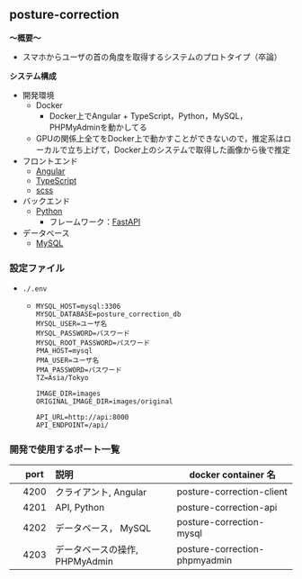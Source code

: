 ## posture-correction

**〜概要〜**

- スマホからユーザの首の角度を取得するシステムのプロトタイプ（卒論）

**システム構成**

- 開発環境
  - Docker
    - Docker上でAngular + TypeScript，Python，MySQL，PHPMyAdminを動かしてる
  - GPUの関係上全てをDocker上で動かすことができないので，推定系はローカルで立ち上げて，Docker上のシステムで取得した画像から後で推定
- フロントエンド
  - [Angular](https://angular.io/)
  - [TypeScript](https://www.typescriptlang.org/)
  - [scss](https://sass-lang.com/)
- バックエンド
  - [Python](https://www.python.org/)
    - フレームワーク：[FastAPI](https://fastapi.tiangolo.com//)
- データベース
  - [MySQL](https://www.mysql.com/)

### 設定ファイル
- `./.env`
  - ```
    MYSQL_HOST=mysql:3306
    MYSQL_DATABASE=posture_correction_db
    MYSQL_USER=ユーザ名
    MYSQL_PASSWORD=パスワード
    MYSQL_ROOT_PASSWORD=パスワード
    PMA_HOST=mysql
    PMA_USER=ユーザ名
    PMA_PASSWORD=パスワード
    TZ=Asia/Tokyo

    IMAGE_DIR=images
    ORIGINAL_IMAGE_DIR=images/original

    API_URL=http://api:8000
    API_ENDPOINT=/api/
    ```

### 開発で使用するポート一覧

|     | port | 説明                           | docker container 名 |
| :-: | ---- | :----------------------------- | ------------------- |
|     | 4200 | クライアント, Angular            | posture-correction-client       |
|     | 4201 | API, Python                        | posture-correction-api          |
|     | 4202 | データベース，   MySQL         | posture-correction-mysql        |
|     | 4203 | データベースの操作, PHPMyAdmin | posture-correction-phpmyadmin   |

